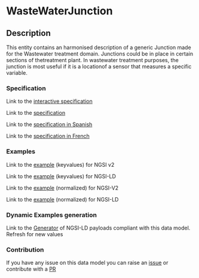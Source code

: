 # WasteWaterJunction

## Description 

This entity contains an harmonised description of a generic Junction made for the Wastewater treatment domain. Junctions could be in place in certain sections of thetreatment plant. In wastewater treatment purposes, the junction is most useful if it is a locationof a sensor that measures a specific variable.
### Specification

Link to the [interactive specification](https://swagger.lab.fiware.org/?url=https://smart-data-models.github.io/dataModel.WasteWater/WasteWaterJunction/swagger.yaml)

Link to the [specification](https://smart-data-models.github.io/dataModel.WasteWater/WasteWaterJunction/doc/spec.md)

Link to the [specification in Spanish](https://smart-data-models.github.io/dataModel.WasteWater/WasteWaterJunction/doc/spec_ES.md)

Link to the [specification in French](https://smart-data-models.github.io/dataModel.WasteWater/WasteWaterJunction/doc/spec_FR.md)
### Examples

Link to the [example](https://smart-data-models.github.io/dataModel.WasteWater/WasteWaterJunction/examples/example.json) (keyvalues) for NGSI v2

Link to the [example](https://smart-data-models.github.io/dataModel.WasteWater/WasteWaterJunction/examples/example.jsonld) (keyvalues) for NGSI-LD

Link to the [example](https://smart-data-models.github.io/dataModel.WasteWater/WasteWaterJunction/examples/example-normalized.json) (normalized) for NGSI-V2

Link to the [example](https://smart-data-models.github.io/dataModel.WasteWater/WasteWaterJunction/examples/example-normalized.jsonld) (normalized) for NGSI-LD
### Dynamic Examples generation

Link to the [Generator](https://smartdatamodels.org/extra/ngsi-ld_generator_v0.91.php?schemaUrl=https://raw.githubusercontent.com/smart-data-models/dataModel.WasteWater/master/WasteWaterJunction/schema.json&email=info@smartdatamodels.org) of NGSI-LD payloads compliant with this data model. Refresh for new values
### Contribution

 If you have any issue on this data model you can raise an [issue](https://github.com/smart-data-models/dataModel.WasteWater/issues)  or contribute with a [PR](https://github.com/smart-data-models/dataModel.WasteWater/pulls)